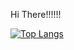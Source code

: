 Hi There!!!!!!

[![Top Langs](https://github-readme-stats.vercel.app/api/top-langs/?username=depressolofi&layout=pie)](https://github.com/anuraghazra/github-readme-stats)
